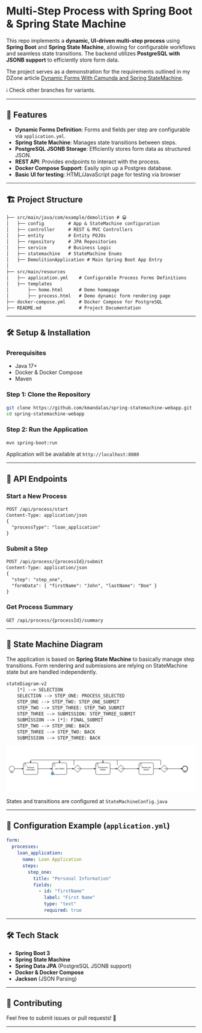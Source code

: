 # Multi-Step Process with Spring Boot & Spring State Machine

This repo implements a **dynamic, UI-driven multi-step process** using **Spring Boot** and **Spring State Machine**, 
allowing for configurable workflows and seamless state transitions. The backend utilizes **PostgreSQL with JSONB support** to efficiently store form data.

The project serves as a demonstration for the requirements outlined in my DZone article
[Dynamic Forms With Camunda and Spring StateMachine](https://dzone.com/articles/dynamic-forms-camunda-spring-statemachine).

ℹ️ Check other branches for variants.

---

## 🚀 Features

- **Dynamic Forms Definition**: Forms and fields per step are configurable via `application.yml`.
- **Spring State Machine**: Manages state transitions between steps.
- **PostgreSQL JSONB Storage**: Efficiently stores form data as structured JSON.
- **REST API**: Provides endpoints to interact with the process.
- **Docker Compose Support**: Easily spin up a Postgres database.
- **Basic UI for testing**: HTML/JavaScript page for testing via browser

---

## 🏗️ Project Structure

```
├── src/main/java/com/example/demolition # 😀
│   ├── config         # App & StateMachine configuration
│   ├── controller     # REST & MVC Controllers
│   ├── entity         # Entity POJOs
│   ├── repository     # JPA Repositories
│   ├── service        # Business Logic
│   ├── statemachine   # StateMachine Enums
│   ├── DemolitionApplication # Main Spring Boot App Entry
│
├── src/main/resources
│   ├── application.yml    # Configurable Process Forms Definitions
│   ├── templates
│       ├── home.html      # Demo homepage 
│       ├── process.html   # Demo dynamic form rendering page     
├── docker-compose.yml     # Docker Compose for PostgreSQL
├── README.md              # Project Documentation
```

---

## 🛠️ Setup & Installation

### Prerequisites

- Java 17+
- Docker & Docker Compose
- Maven

### Step 1: Clone the Repository

```sh
git clone https://github.com/kmandalas/spring-statemachine-webapp.git
cd spring-statemachine-webapp
```

### Step 2: Run the Application

```sh
mvn spring-boot:run
```

Application will be available at `http://localhost:8080`

---

## 📝 API Endpoints

### Start a New Process

```http
POST /api/process/start
Content-Type: application/json
{
  "processType": "loan_application"
}
```

### Submit a Step

```http
POST /api/process/{processId}/submit
Content-Type: application/json
{
  "step": "step_one",
  "formData": { "firstName": "John", "lastName": "Doe" }
}
```

### Get Process Summary

```http
GET /api/process/{processId}/summary
```

---

## 🔄 State Machine Diagram

The application is based on **Spring State Machine** to basically manage step transitions.
Form rendering and submissions are relying on StateMachine state but are handled independently.

```
stateDiagram-v2
    [*] --> SELECTION
    SELECTION --> STEP_ONE: PROCESS_SELECTED
    STEP_ONE --> STEP_TWO: STEP_ONE_SUBMIT
    STEP_TWO --> STEP_THREE: STEP_TWO_SUBMIT
    STEP_THREE --> SUBMISSION: STEP_THREE_SUBMIT
    SUBMISSION --> [*]: FINAL_SUBMIT
    STEP_TWO --> STEP_ONE: BACK
    STEP_THREE --> STEP_TWO: BACK
    SUBMISSION --> STEP_THREE: BACK
```

![State Machine Diagram](https://github.com/kmandalas/spring-statemachine-webapp/blob/main/diagram-1.png)


States and transitions are configured at `StateMachineConfig.java`

---

## 📌 Configuration Example (`application.yml`)

```yaml
form:
  processes:
    loan_application:
      name: Loan Application
      steps:
        step_one:
          title: "Personal Information"
          fields:
            - id: "firstName"
              label: "First Name"
              type: "text"
              required: true
```

---

## 🛠️ Tech Stack

- **Spring Boot 3**
- **Spring State Machine**
- **Spring Data JPA** (PostgreSQL JSONB support)
- **Docker & Docker Compose**
- **Jackson** (JSON Parsing)

---

## 🤝 Contributing

Feel free to submit issues or pull requests! 🚀

---


